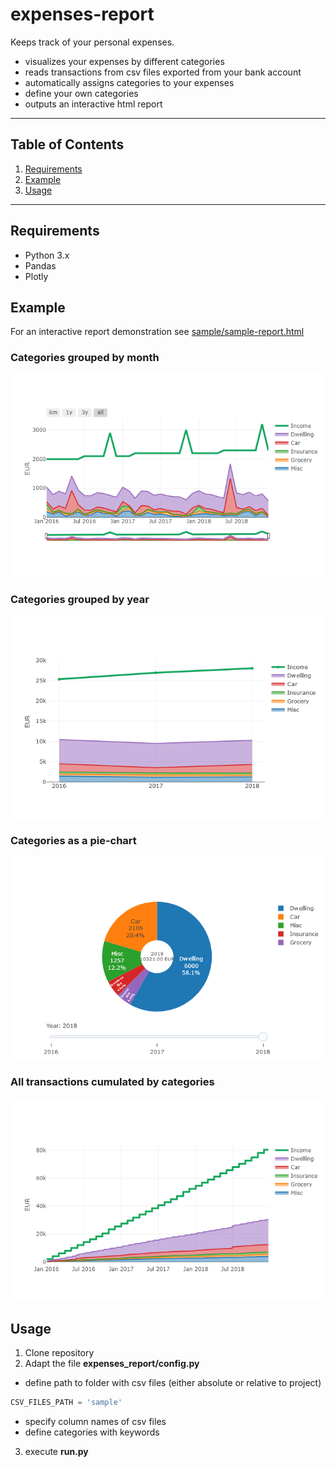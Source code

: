 # expenses-report
Keeps track of your personal expenses.
* visualizes your expenses by different categories
* reads transactions from csv files exported from your bank account
* automatically assigns categories to your expenses
* define your own categories
* outputs an interactive html report

---

## Table of Contents
1. [Requirements](#requirements)
1. [Example](#example)
1. [Usage](#usage)

---

## Requirements
* Python 3.x
* Pandas
* Plotly

## Example
For an interactive report demonstration see [sample/sample-report.html](https://kircher-sw.github.io/expenses-report/sample/sample-report.html)

### Categories grouped by month
![Categories by month](sample/category-month.png "expenses-report Categories by month")

### Categories grouped by year
![Categories by year](sample/category-year.png "expenses-report Categories by year")

### Categories as a pie-chart
![Pie chart](sample/pie-year.png "expenses-report Categories as a pie chart")

### All transactions cumulated by categories
![Categories cumulated](sample/category-cumulated.png "expenses-report cumulated by categories")

## Usage
1. Clone repository
2. Adapt the file **expenses_report/config.py**
  * define path to folder with csv files (either absolute or relative to project)
  ```python
  CSV_FILES_PATH = 'sample'
  ```
  * specify column names of csv files
  * define categories with keywords
3. execute **run.py**

